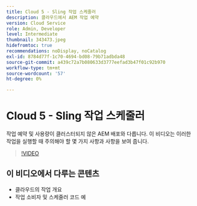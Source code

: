 ```yaml
---
title: Cloud 5 - Sling 작업 스케줄러
description: 클라우드에서 AEM 작업 예약
version: Cloud Service
role: Admin, Developer
level: Intermediate
thumbnail: 343473.jpeg
hidefromtoc: true
recommendations: noDisplay, noCatalog
exl-id: 8784d77f-1c70-4694-bd08-79b71adbda48
source-git-commit: a439c72a7b080633d3777eefad3b47f01c92b970
workflow-type: tm+mt
source-wordcount: '57'
ht-degree: 0%

---
```


# Cloud 5 - Sling 작업 스케줄러

작업 예약 및 사용량이 클러스터되지 않은 AEM 배포와 다릅니다. 이 비디오는 이러한 작업을 실행할 때 주의해야 할 몇 가지 사항과 사항을 보여 줍니다.

>[!VIDEO](https://video.tv.adobe.com/v/343473?quality=12&learn=on)

## 이 비디오에서 다루는 콘텐츠

+ 클라우드의 작업 개요
+ 작업 소비자 및 스케줄러 코드 예

